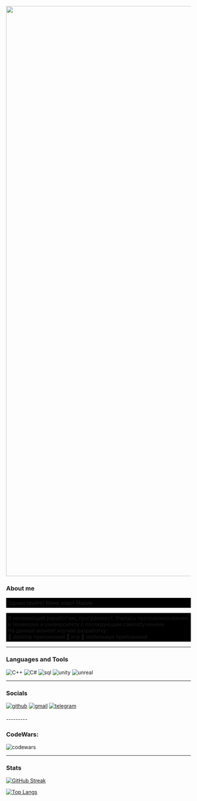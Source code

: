 <img src="https://encrypted-tbn0.gstatic.com/images?q=tbn:ANd9GcRdIR4USJFoYbT4aRYLSlrVfYWHagQccJ13QWS6AfH_gTk41A5g-Z6On-t7LzpacYViIA&usqp=CAU" width=1550px>



### About me
<p align="left" color=000000 style="background:black; padding:5;">
Здравствуйте! Меня зовут Мария

</p>
<p align="left" color=000000 style="background:black; padding:5;">
 Я начинающий раработчик, программист. Училась программированию в техникуме и университете с последующим самообучением. </br>
На данный момент изучаю разработку:</br>
    🐾 desktop приложений 
    🐾 игр
    🐾 мобильных приложений
</p>

--------------

### Languages and Tools

<p align="left">

 ![C++](https://img.shields.io/badge/-C++-090909?style=for-the-badge&logo=C%2b%2b&logoColor=6296CC)
![C#](https://img.shields.io/badge/-C%23-090909?style=for-the-badge&logo=C%23&logoColor=813787)
![sql](https://img.shields.io/badge/-mysql-090909?style=for-the-badge&logo=mysql&logoColor=007e7d)
 ![unity](https://img.shields.io/badge/-unity-090909?style=for-the-badge&logo=unity&logoColor=white)
  ![unreal](https://img.shields.io/badge/-unrealengine-090909?style=for-the-badge&logo=unrealengine&logoColor=white)

  </p>

----------------
### Socials

<p align="left"> <a href="https://github.com/MarySuslo" target="_blank">
<img src=https://img.shields.io/badge/github-090909?.svg?&style=for-the-badge&logo=github&logoColor=white alt=github style="margin-bottom: 5px;" /></a>
<a href="mariasuslo37@gmail.com" target="_blank">
<img src=https://img.shields.io/badge/gmail-090909?.svg?&style=for-the-badge&logo=gmail&logoColor=red alt=gmail style="margin-bottom: 5px;" /></a>
<a href="t.me/MariaSuslo" target="_blank"> <img src="https://img.shields.io/badge/-Telegram-090909?.svg?&style=for-the-badge&logo=telegram&logoColor=27A0D9" alt=telegram style="margin-bottom: 5px;" /> </a>
</p>
<!--
---------

### LeetCode:

<p>

[![ LeetCode stats](https://leetcode-stats-six.vercel.app/api?usernameMariaSuslo&theme=dark)](https://github.com/MariaSuslo/leetcode-stats)
</p>
-->
---------

### CodeWars:

![codewars](https://www.codewars.com/users/MarySuslo/badges/large)
</p>

---------

### Stats

<p align="left">

[![GitHub Streak](https://github-readme-streak-stats.herokuapp.com/?user=MarySuslo&theme=blue_navy)](https://git.io/streak-stats)


[![Top Langs](https://github-readme-stats.vercel.app/api/top-langs/?username=MarySuslo&theme=blue_navy)](https://github.com/MarySuslo/github-readme-stats)

